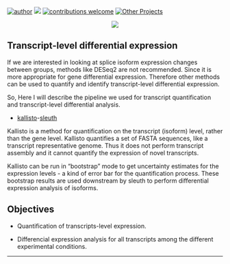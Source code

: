 [![author](https://img.shields.io/badge/author-Luiz_Carlos-blue.svg)](https://www.linkedin.com/in/luiz-carlos-vieira-4582797b/) [![](https://img.shields.io/badge/python-3.8+-yellow.svg)](https://www.python.org/downloads/release/python) [![contributions welcome](https://img.shields.io/badge/contributions-welcome-brightgreen.svg?style=flat)](https://github.com/ziul-bio/transcriptome_analysis/issues) [![Other Projects](https://img.shields.io/badge/Others-Projects-red.svg?style=flat)](https://github.com/ziul-bio?tab=repositories)


<p align="center">
  <img src="banner.png" >
</p>


## Transcript-level differential expression

If we are interested in looking at splice isoform expression changes between groups, methods like DESeq2 are not recommended. Since it is more appropriate for gene differential expression. 
Therefore other methods can be used to quantify and identify transcript-level differential expression.  

So, Here I will describe the pipeline we used for transcript quantification and transcript-level differential analysis.  

* [kallisto](https://github.com/ziul-bio/lncov1_Transcriptome_Analysis/blob/main/1.0_transcriptomeAnalysis_kallisto_pipeline.md)-[sleuth](https://github.com/ziul-bio/lncov1_Transcriptome_Analysis/blob/main/2.2_sleuth.md)  

Kallisto is a method for quantification on the transcript (isoform) level, rather than the gene level. Kallisto quantifies a set of FASTA sequences, like a transcript representative genome. Thus it does not perform transcript assembly and it cannot quantify the expression of novel transcripts.  

Kallisto can be run in “bootstrap” mode to get uncertainty estimates for the expression levels - a kind of error bar for the quantification process. 
These bootstrap results are used downstream by sleuth to perform differential expression analysis of isoforms.  


## Objectives

* Quantification of transcripts-level expression.  

* Differencial expression analysis for all transcripts among the different experimental conditions.  


---